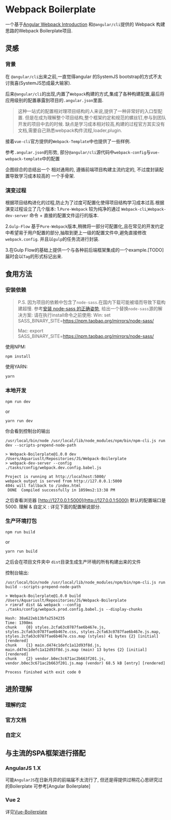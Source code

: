 # Webpack Boilerplate

一个基于[Angular Webpack Introduction](https://angular.io/docs/ts/latest/guide/webpack.html)
和`@angular/cli`提供的 Webpack 构建思路的Webpack Boilerplate项目.


## 灵感
### 背景
在 `@angular/cli`出来之前,一直觉得angular 的SystemJS bootstrap的方式不太讨我喜(SystemJS恐成最大输家).

后来`@angular/cli`的出现,内置了`Webpack`构建的方式,集成了各种构建配置,最后将应用级别的配置暴露到项目的`.angular.json`里面.

> 这种一站式的配置相对理项目结构的人来说,提供了一种非常好的入口型配置.
> 但是在成为理解整个项目结构,整个框架约定和规范的螺丝钉,参与到团队开发的项目中去的时候.
>缺点是学习成本相对较高,构建的过程官方其实没有文档,需要自己熟悉webpack构件流程,loader,plugin. 


接着`vue-cli`官方提供的`Webpack-Template`中也提供了一些样例.

参考`.angular.json`的形势,
部分`@angular/cli`源代码中`webpack-config`与`vue-webpack-template`中的配置

企图综合的总结出一个
相对通用的,
遵循前端项目构建主流约定的,
不过度封装配置导致学习成本较高的
一个手骨架.

### 演变过程
根据项目结构进化的过程,防止为了过度可配置化使得项目结构学习成本过高.根据演变过程设立了几个版本:
1.`Pure-Webpack` 较为纯净的通过 `Webpack-cli`,`Webpack-dev-server` 命令 + 直接的配置文件运行的版本.

2.`Gulp-Flow` 基于`Pure-Webpack`版本,稍微将一部分可配置化,且在常见的开发约定中希望易于用户配置的部分,抽取到更上一级的配置文件中,避免直接修改`webpack.config`.
并且以`gulp`的任务流进行封装.

3.在Gulp Flow的基础上提供一个与各种前后端框架集成的一个example.[TODO]
届时会以`Tag`的形式标记出来.


## 食用方法
### 安装依赖
> P.S. 因为项目的依赖中包含了`node-sass`.在国内下载可能被墙而导致下载构建超慢.
> 参考[安装 node-sass 的正确姿势](https://github.com/lmk123/blog/issues/28),
> 给出一个替换`node-sass`源的解决方案:
> 请在执行install命令之前使用:
> Win: set SASS_BINARY_SITE=https://npm.taobao.org/mirrors/node-sass/
> 
> Mac: export SASS_BINARY_SITE=https://npm.taobao.org/mirrors/node-sass/


使用NPM:
```bash
npm install
```

使用YARN:
```bash
yarn
```

### 本地开发
```bash
npm run dev
```
or
```
yarn run dev
```

你会看到控制台的输出
```
/usr/local/bin/node /usr/local/lib/node_modules/npm/bin/npm-cli.js run dev --scripts-prepend-node-path

> Webpack-Boilerplate@1.0.0 dev /Users/Aquariuslt/Repositories/JS/Webpack-Boilerplate
> webpack-dev-server --config ./tasks/config/webpack.dev.config.babel.js

Project is running at http://localhost:5000/
webpack output is served from http://127.0.0.1:5000
404s will fallback to /index.html
 DONE  Compiled successfully in 1059ms2:13:38 PM

```

之后查看浏览器 [http://127.0.0.1:5000](http://127.0.0.1:5000)
默认的配置端口是 5000.
理解 & 自定义 : 详见下面的配置解说部分.

### 生产环境打包
```bash
npm run build
```

or 
``` bash
yarn run build
```

之后会在项目文件夹中
`dist`目录生成生产环境的所有构建出来的文件

控制台输出:
```
/usr/local/bin/node /usr/local/lib/node_modules/npm/bin/npm-cli.js run build --scripts-prepend-node-path

> Webpack-Boilerplate@1.0.0 build /Users/Aquariuslt/Repositories/JS/Webpack-Boilerplate
> rimraf dist && webpack --config ./tasks/config/webpack.prod.config.babel.js --display-chunks

Hash: 38a622eb13bfa2534235
Time: 1398ms
chunk    {0} styles.2cfa63c0787fae6b467e.js, styles.2cfa63c0787fae6b467e.css, styles.2cfa63c0787fae6b467e.js.map, styles.2cfa63c0787fae6b467e.css.map (styles) 41 bytes {2} [initial] [rendered]
chunk    {1} main.d474c1defc1a12d93f8d.js, main.d474c1defc1a12d93f8d.js.map (main) 13 bytes {2} [initial] [rendered]
chunk    {2} vendor.b0ec3c671ac2b663f201.js, vendor.b0ec3c671ac2b663f201.js.map (vendor) 68.5 kB [entry] [rendered]

Process finished with exit code 0
```


## 进阶理解
### 理解约定


### 官方文档

### 自定义




## 与主流的SPA框架进行搭配

### AngularJS 1.X 
可能`AngularJS`在日新月异的前端届不太流行了, 但还是得提供过稍花心思研究过的Boilerplate
可参考[Angular Boilerplate] 


### Vue 2
详见[Vue-Boilerplate](https://github.com/Aquariuslt/Vue-Boilerplate)









